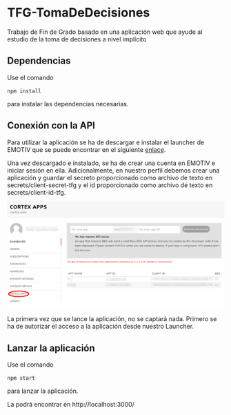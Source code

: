 # TFG-TomaDeDecisiones
Trabajo de Fin de Grado basado en una aplicación web que ayude al estudio de la toma de decisiones a nivel implícito

## Dependencias
Use el comando 
```
npm install
```
para instalar las dependencias necesarias.

## Conexión con la API
Para utilizar la aplicación se ha de descargar e instalar el launcher de EMOTIV que se puede encontrar en el siguiente [enlace](https://www.emotiv.com/emotiv-launcher/).

Una vez descargado e instalado, se ha de crear una cuenta en EMOTIV e iniciar sesión en ella. Adicionalmente, en nuestro perfil debemos crear una aplicación y guardar el secreto proporcionado como archivo de texto en secrets/client-secret-tfg y el id proporcionado como archivo de texto en secrets/client-id-tfg.

![alt text](https://github.com/danifm1321/TFG-TomaDeDecisiones/blob/main/readme_images/registrar-aplicacion.png?raw=true)

La primera vez que se lance la aplicación, no se captará nada. Primero se ha de autorizar el acceso a la aplicación desde nuestro Launcher.

## Lanzar la aplicación
Use el comando 
```
npm start
```
para lanzar la aplicación.

La podrá encontrar en http://localhost:3000/


